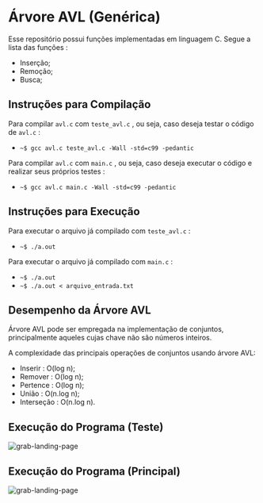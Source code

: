 Árvore AVL (Genérica)
=====================
Esse repositório possui funções implementadas em linguagem C.
Segue a lista das funções :

* Inserção;
* Remoção;
* Busca;

Instruções para Compilação
--------------------------
Para compilar `` avl.c `` com `` teste_avl.c `` , ou seja, caso deseja testar o código de `` avl.c `` :

* `` ~$ gcc avl.c teste_avl.c -Wall -std=c99 -pedantic ``

Para compilar `` avl.c `` com `` main.c `` , ou seja, caso deseja executar o código e realizar seus próprios testes :

* `` ~$ gcc avl.c main.c -Wall -std=c99 -pedantic ``

Instruções para Execução
------------------------
Para executar o arquivo já compilado com `` teste_avl.c `` :

* `` ~$ ./a.out ``

Para executar o arquivo já compilado com `` main.c `` :

* `` ~$ ./a.out ``
* `` ~$ ./a.out < arquivo_entrada.txt ``

Desempenho da Árvore AVL
------------------------

Árvore AVL pode ser empregada na implementação de conjuntos, principalmente aqueles cujas chave não são números inteiros.

A complexidade das principais operações de conjuntos usando árvore AVL:

* Inserir : O(log n);
* Remover : O(log n);
* Pertence : O(log n);
* União : O(n.log n);
* Interseção : O(n.log n).

Execução do Programa (Teste)
----------------------------
![grab-landing-page](https://j.gifs.com/E9M1xl.gif)

Execução do Programa (Principal)
--------------------------------
![grab-landing-page](https://j.gifs.com/Q0pj75.gif)
